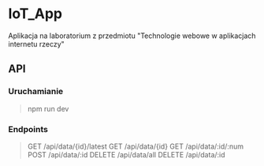 # IoT_App
Aplikacja na laboratorium z przedmiotu "Technologie webowe w aplikacjach internetu rzeczy"

## API
### Uruchamianie
> npm run dev

### Endpoints
> GET /api/data/{id}/latest
> GET /api/data/{id}
> GET /api/data/:id/:num
> POST /api/data/:id
> DELETE /api/data/all
> DELETE /api/data/:id
